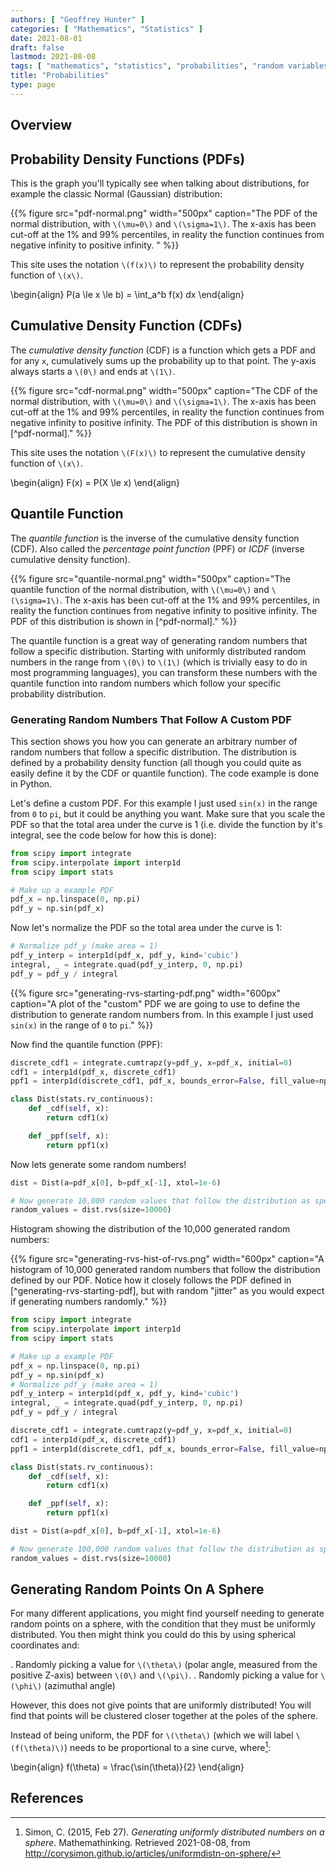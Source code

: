 ```yaml
---
authors: [ "Geoffrey Hunter" ]
categories: [ "Mathematics", "Statistics" ]
date: 2021-08-01
draft: false
lastmod: 2021-08-08
tags: [ "mathematics", "statistics", "probabilities", "random variables", "probability density functions", "PDF", "cumulative density functions", "CDF", "quantile functions", "PPF", "sphere", "uniform" ]
title: "Probabilities"
type: page
---
```


## Overview

## Probability Density Functions (PDFs)

This is the graph you'll typically see when talking about distributions, for example the classic Normal (Gaussian) distribution:

{{% figure src="pdf-normal.png" width="500px" caption="The PDF of the normal distribution, with `\(\mu=0\)` and `\(\sigma=1\)`. The x-axis has been cut-off at the 1% and 99% percentiles, in reality the function continues from negative infinity to positive infinity. " %}}

This site uses the notation `\(f(x)\)` to represent the probability density function of `\(x\)`.

<p>\begin{align}
P(a \le x \le b) = \int_a^b f(x) dx
\end{align}</p>

## Cumulative Density Function (CDFs)

The _cumulative density function_ (CDF) is a function which gets a PDF and for any `x`, cumulatively sums up the probability up to that point. The y-axis always starts a `\(0\)` and ends at `\(1\)`.

{{% figure src="cdf-normal.png" width="500px" caption="The CDF of the normal distribution, with `\(\mu=0\)` and `\(\sigma=1\)`. The x-axis has been cut-off at the 1% and 99% percentiles, in reality the function continues from negative infinity to positive infinity. The PDF of this distribution is shown in [^pdf-normal]." %}}

This site uses the notation `\(F(x)\)` to represent the cumulative density function of `\(x\)`.

<p>\begin{align}
F(x) = P(X \le x)
\end{align}</p>

## Quantile Function

The _quantile function_ is the inverse of the cumulative density function (CDF). Also called the _percentage point function_ (PPF) or _ICDF_ (inverse cumulative density function).

{{% figure src="quantile-normal.png" width="500px" caption="The quantile function of the normal distribution, with `\(\mu=0\)` and `\(\sigma=1\)`. The x-axis has been cut-off at the 1% and 99% percentiles, in reality the function continues from negative infinity to positive infinity. The PDF of this distribution is shown in [^pdf-normal]." %}}

The quantile function is a great way of generating random numbers that follow a specific distribution. Starting with uniformly distributed random numbers in the range from `\(0\)` to `\(1\)` (which is trivially easy to do in most programming languages), you can transform these numbers with the quantile function into random numbers which follow your specific probability distribution.

### Generating Random Numbers That Follow A Custom PDF

This section shows you how you can generate an arbitrary number of random numbers that follow a specific distribution. The distribution is defined by a probability density function (all though you could quite as easily define it by the CDF or quantile function). The code example is done in Python.

Let's define a custom PDF. For this example I just used `sin(x)` in the range from `0` to `pi`, but it could be anything you want. Make sure that you scale the PDF so that the total area under the curve is 1 (i.e. divide the function by it's integral, see the code below for how this is done):

```python
from scipy import integrate
from scipy.interpolate import interp1d
from scipy import stats

# Make up a example PDF
pdf_x = np.linspace(0, np.pi)
pdf_y = np.sin(pdf_x)
```

Now let's normalize the PDF so the total area under the curve is 1:

```python
# Normalize pdf_y (make area = 1)
pdf_y_interp = interp1d(pdf_x, pdf_y, kind='cubic')
integral, _ = integrate.quad(pdf_y_interp, 0, np.pi)
pdf_y = pdf_y / integral
```

{{% figure src="generating-rvs-starting-pdf.png" width="600px" caption="A plot of the \"custom\" PDF we are going to use to define the distribution to generate random numbers from. In this example I just used `sin(x)` in the range of `0` to `pi`." %}}

Now find the quantile function (PPF):

```python
discrete_cdf1 = integrate.cumtrapz(y=pdf_y, x=pdf_x, initial=0)
cdf1 = interp1d(pdf_x, discrete_cdf1)
ppf1 = interp1d(discrete_cdf1, pdf_x, bounds_error=False, fill_value=np.NaN, kind='cubic')

class Dist(stats.rv_continuous):
    def _cdf(self, x):
        return cdf1(x)

    def _ppf(self, x):
        return ppf1(x)
```

Now lets generate some random numbers!

```python
dist = Dist(a=pdf_x[0], b=pdf_x[-1], xtol=1e-6)

# Now generate 10,000 random values that follow the distribution as specified by your PDF
random_values = dist.rvs(size=10000)
```

Histogram showing the distribution of the 10,000 generated random numbers:

{{% figure src="generating-rvs-hist-of-rvs.png" width="600px" caption="A histogram of 10,000 generated random numbers that follow the distribution defined by our PDF. Notice how it closely follows the PDF defined in [^generating-rvs-starting-pdf], but with random \"jitter\" as you would expect if generating numbers randomly." %}}

```python
from scipy import integrate
from scipy.interpolate import interp1d
from scipy import stats

# Make up a example PDF
pdf_x = np.linspace(0, np.pi)
pdf_y = np.sin(pdf_x)
# Normalize pdf_y (make area = 1)
pdf_y_interp = interp1d(pdf_x, pdf_y, kind='cubic')
integral, _ = integrate.quad(pdf_y_interp, 0, np.pi)
pdf_y = pdf_y / integral

discrete_cdf1 = integrate.cumtrapz(y=pdf_y, x=pdf_x, initial=0)
cdf1 = interp1d(pdf_x, discrete_cdf1)
ppf1 = interp1d(discrete_cdf1, pdf_x, bounds_error=False, fill_value=np.NaN, kind='cubic')

class Dist(stats.rv_continuous):
    def _cdf(self, x):
        return cdf1(x)

    def _ppf(self, x):
        return ppf1(x)

dist = Dist(a=pdf_x[0], b=pdf_x[-1], xtol=1e-6)

# Now generate 100,000 random values that follow the distribution as specified by your PDF
random_values = dist.rvs(size=10000)
```

## Generating Random Points On A Sphere

For many different applications, you might find yourself needing to generate random points on a sphere, with the condition that they must be uniformly distributed. You then might think you could do this by using spherical coordinates and:

. Randomly picking a value for `\(\theta\)` (polar angle, measured from the positive Z-axis) between `\(0\)` and `\(\pi\)`.
. Randomly picking a value for `\(\phi\)` (azimuthal angle)

However, this does not give points that are uniformly distributed! You will find that points will be clustered closer together at the poles of the sphere.

Instead of being uniform, the PDF for `\(\theta\)` (which we will label `\(f(\theta)\)`) needs to be proportional to a sine curve, where[^bib-uniform-sphere]:

<p>\begin{align}
f(\theta) = \frac{\sin(\theta)}{2}
\end{align}</p>

## References

[^bib-uniform-sphere]:  Simon, C. (2015, Feb 27). _Generating uniformly distributed numbers on a sphere_. Mathemathinking. Retrieved 2021-08-08, from http://corysimon.github.io/articles/uniformdistn-on-sphere/
